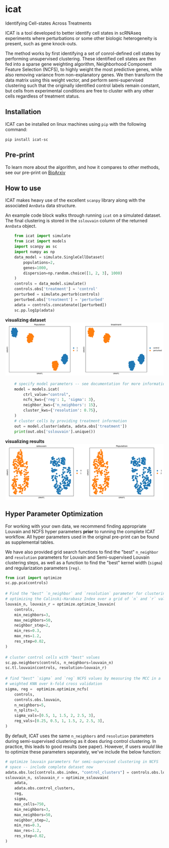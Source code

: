 # icat
Identifying Cell-states Across Treatments

ICAT is a tool developed to better identify cell states in scRNAseq experiments where perturbations or some other biologic heterogeneity is present, such as gene knock-outs.

The method works by first identifying a set of conrol-defined cell states by performing unsupervised clustering. These identified cell states are then fed into a sparse gene weighting algorithm, Neighborhood Component Feature Selection (NCFS), to highly weight the most predictive genes, while also removing variance from non-explanatory genes. We then transform the data matrix using this weight vector, and perform semi-supervised clustering such that the originally identified control labels remain constant, but cells from experimental conditions are free to cluster with any other cells regardless of treatment status.

## Installation

ICAT can be installed on linux machines using `pip` with the following command:

`pip install icat-sc`

## Pre-print
To learn more about the algorithm, and how it compares to other methods, see our pre-print on [BioArxiv](https://www.biorxiv.org/content/10.1101/2022.05.26.493603v2)

## How to use

ICAT makes heavy use of the excellent `scanpy` library along with the associated `AnnData` data structure.

An example code block walks through running `icat` on a simulated dataset. The 
final clustering is stored in the `sslouvain` column of the returned `AnnData`
object.

```python
    from icat import simulate
    from icat import models
    import scanpy as sc
    import numpy as np
    data_model = simulate.SingleCellDataset(
        populations=2,
        genes=1000,
        dispersion=np.random.choice([1, 2, 3], 1000)
    )
    controls = data_model.simulate()
    controls.obs['treatment'] = 'control'
    perturbed = simulate.perturb(controls)
    perturbed.obs['treatment'] = 'perturbed'
    adata = controls.concatenate([perturbed])
    sc.pp.log1p(adata)
```
**visualizing dataset**
![](docs/images/raw_input.png)
```python
    # specify model parameters -- see documentation for more information
    model = models.icat(
        ctrl_value="control",
        ncfs_kws={'reg': 1, 'sigma': 3},
        neighbor_kws={'n_neighbors': 15}, 
        cluster_kws={'resolution': 0.75},
    )
    # cluster cells by providing treatment information
    out = model.cluster(adata, adata.obs['treatment'])
    print(out.obs['sslouvain'].unique())
```
**visualizing results**
![](docs/images/icat_output.png)

## Hyper Parameter Optimization
For working with your own data, we recommend finding appropriate Louvain and NCFS hyper
parameters **prior** to running the complete ICAT workflow. All hyper parameters used in the
original pre-print can be found as supplemental tables.

We have also provided grid search functions to find the "best" `n_neighbor` and `resolution`
parameters for Louvain and Semi-supervised Louvain clustering steps, as well as a function
to find the "best" kernel width (`sigma`) and regularization parameters (`reg)`. 

```python
from icat import optimize
sc.pp.pca(controls)

# Find the "best" `n_neighbor` and `resolution` parameter for clustering control cells by
# optimizing the Calinski-Harabasz Index over a grid of `n` and `r` values
louvain_n, louvain_r = optimize.optimize_louvain(
    controls,
    min_neighbors=3,
    max_neighbors=50,
    neighbor_step=2,
    min_res=0.3,
    max_res=1.2,
    res_step=0.02,
)

# cluster control cells with "best" values
sc.pp.neighbors(controls, n_neighbors=louvain_n)
sc.tl.louvain(controls, resolution=louvain_r)

# find "best" `sigma` and `reg` NCFS values by measuring the MCC in a
# weighted KNN over k-fold cross validation
sigma, reg =  optimize.optimize_ncfs(
    controls,
    controls.obs.louvain,
    n_neighbors=5,
    n_splits=3,
    sigma_vals=[0.5, 1, 1.5, 2, 2.5, 3],
    reg_vals=[0.25, 0.5, 1, 1.5, 2, 2.5, 3],
)
```

By default, ICAT uses the same `n_neighbors` and `resolution` parameters during
semi-supervised clustering as it does during control clustering. In practice,
this leads to good results (see paper). However, if users _would_ like to
optimize these parameters separately, we've include the below function:

```python
# optimize louvain parameters for semi-supervised clustering in NCFS
# space -- include complete dataset now 
adata.obs.loc[controls.obs.index, "control_clusters"] = controls.obs.louvain
sslouvain_n, sslouvain_r = optimize_sslouvain(
    adata,
    adata.obs.control_clusters,
    reg,
    sigma,
    max_cells=750,
    min_neighbors=3,
    max_neighbors=50,
    neighbor_step=2,
    min_res=0.3,
    max_res=1.2,
    res_step=0.02,
)
```
